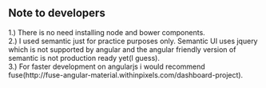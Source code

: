 <h2>Note to developers</h2>
1.) There is no need installing node and bower components. <br>
2.) I used semantic just for practice purposes only. Semantic UI uses jquery which is not supported by angular and the angular friendly version of semantic is not production ready yet(I guess).
<br>
3.) For faster development on angularjs i would recommend fuse(http://fuse-angular-material.withinpixels.com/dashboard-project).  

